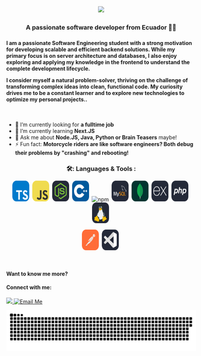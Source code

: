 <h1 align="center">
    <img src="https://readme-typing-svg.herokuapp.com/?font=Righteous&size=35&center=true&vCenter=true&width=500&height=70&duration=4000&lines=Hi+There!+👋;+I'm+Joseph+Bone!;" />
</h1>

<h3 align="center">A passionate software developer from Ecuador 🧑‍💻</h3>

<h3 align='left'></h3><h4> I am a passionate Software Engineering student with a strong motivation for developing scalable and efficient backend solutions. While my primary focus is on server architecture and databases, I also enjoy exploring and applying my knowledge in the frontend to understand the complete development lifecycle. 
    
I consider myself a natural problem-solver, thriving on the challenge of transforming complex ideas into clean, functional code. My curiosity drives me to be a constant learner and to explore new technologies to optimize my personal projects..
</h4>

<br/>

<div align="left">
 
- 🔭 I’m currently looking for **a fulltime job** 
- 🌱 I’m currently learning **Next.JS**
- 💬 Ask me about **Node.JS, Java, Python or Brain Teasers** maybe!
- ⚡ Fun fact: **Motorcycle riders are like software engineers? Both debug their problems by "crashing" and rebooting!**

 </div>

<div align="center">


  
 <h3> 🛠️: Languages & Tools :</h3>
<img src="https://github.com/tandpfun/skill-icons/blob/main/icons/TypeScript.svg" title="TypeScript" alt="TypeScript" width="45" height="55"/>&nbsp;
<img src="https://github.com/tandpfun/skill-icons/blob/main/icons/JavaScript.svg" title="JavaScript" alt="JavaScript" width="45" height="55"/>&nbsp;
<img src="https://github.com/tandpfun/skill-icons/blob/main/icons/NodeJS-Dark.svg" title="NodeJS" alt="NodeJS" width="45" height="55"/>&nbsp;
<img src="https://github.com/tandpfun/skill-icons/blob/main/icons/CPP.svg" title="C++" alt="C++" width="45" height="55"/>&nbsp;
<img src="https://github.com/tandpfun/skill-icons/blob/main/icons/Npm-Dark.svg" title="npm" alt="npm" width="45" height="55"/>&nbsp;
<img src="https://github.com/tandpfun/skill-icons/blob/main/icons/MySQL-Dark.svg" title="MySQL" alt="MySQL" width="45" height="55"/>&nbsp;
<img src="https://github.com/tandpfun/skill-icons/blob/main/icons/MongoDB.svg" title="MongoDB" alt="MongoDB" width="45" height="55"/>&nbsp;
<img src="https://github.com/tandpfun/skill-icons/blob/main/icons/ExpressJS-Dark.svg" title="ExpressJS" alt="ExpressJS" width="45" height="55"/>&nbsp;
<img src="https://github.com/tandpfun/skill-icons/blob/main/icons/PHP-Dark.svg" title="PHP" alt="PHP" width="45" height="55"/>&nbsp;
<img src="https://github.com/tandpfun/skill-icons/blob/main/icons/Linux-Dark.svg" title="Linux" alt="Linux" width="45" height="55"/>&nbsp;

<img src="https://github.com/tandpfun/skill-icons/blob/main/icons/Postman.svg" title="Postman" alt="Postman" width="45" height="55"/>&nbsp;
<img src="https://github.com/tandpfun/skill-icons/blob/main/icons/VSCode-Dark.svg" title="VsCode" alt="VsCode" width="45" height="55"/>&nbsp;



</div>



 <br>

<h4>Want to know me more?</h4>
<h4>Connect with me:</h4>

<a href="https://www.linkedin.com/in/joseph-bone-castillo-19ab7337a/" target="_blank"><img src="https://img.shields.io/badge/LinkedIn-0077B5?style=for-the-badge&logo=linkedin&logoColor=white" />
[![Email Me](https://img.shields.io/badge/-Email%20Me-red?style=for-the-badge&logo=)](mailto:josephbonecastillo2005@gmail.com)
</a>
  
</div>

<div align="center"><a href=# ><img src="contributions.svg"></a> </div>
